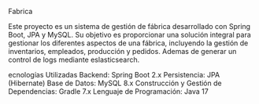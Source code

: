 Fabrica

Este proyecto es un sistema de gestión de fábrica desarrollado con Spring Boot, JPA y MySQL. 
Su objetivo es proporcionar una solución integral para gestionar los diferentes aspectos de una fábrica, 
incluyendo la gestión de inventarios, empleados, producción y pedidos. Ademas de generar un control de logs 
mediante eslasticsearch.

ecnologías Utilizadas
Backend: Spring Boot 2.x
Persistencia: JPA (Hibernate)
Base de Datos: MySQL 8.x
Construcción y Gestión de Dependencias: Gradle 7.x
Lenguaje de Programación: Java 17
